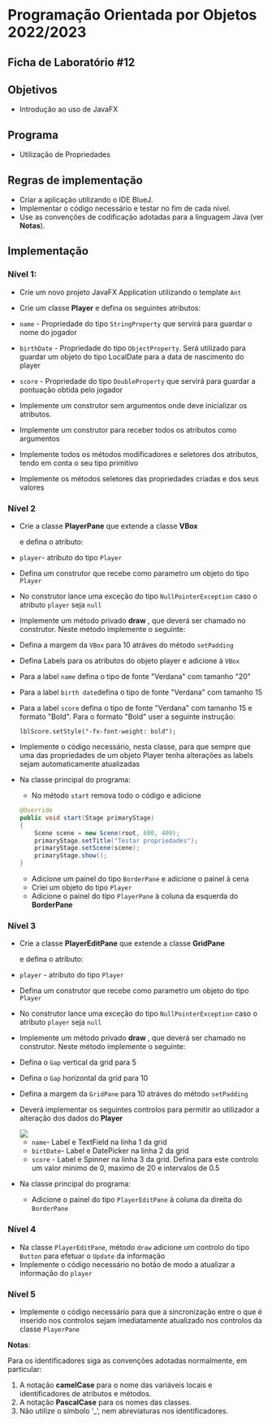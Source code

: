 # Programação Orientada por Objetos 2022/2023

## Ficha de Laboratório #12

## Objetivos

- Introdução ao uso de JavaFX

## Programa

- Utilização de Propriedades

## Regras de implementação

- Criar a aplicação utilizando o IDE  BlueJ.
- Implementar o código necessário e testar no fim de cada nível.
- Use as convenções de codificação adotadas para a linguagem Java (ver **Notas**).

## Implementação

### Nível 1:

- Crie um novo projeto JavaFX Application utilizando o template `Ant`

- Crie um classe **Player**  e defina os seguintes atributos:

- `name` - Propriedade do tipo `StringProperty` que servirá para guardar o nome do jogador

- `birthDate` - Propriedade do tipo `ObjectProperty`. Será utilizado para guardar um objeto do tipo LocalDate para a data de nascimento do player

- `score` - Propriedade do tipo `DoubleProperty` que servirá para guardar a pontuação obtida pelo jogador

- Implemente um construtor sem argumentos onde deve inicializar os atributos.

- Implemente um construtor para receber todos os atributos como argumentos

- Implemente todos os métodos modificadores e seletores dos atributos, tendo em conta o seu tipo primitivo

- Implemente os métodos seletores das propriedades criadas e dos seus valores

### Nível 2

- Crie a classe **PlayerPane** que extende a classe  **VBox** 
  
  e defina o atributo:

- `player`- atributo do tipo `Player`

- Defina um construtor que recebe como parametro um objeto do tipo `Player`

- No construtor lance uma exceção do tipo `NullPointerException` caso o atributo `player` seja `null`

- Implemente um método privado **draw** , que deverá ser chamado no construtor. Neste método implemente o seguinte:

- Defina a margem da `VBox` para 10 atráves do método `setPadding`

- Defina Labels para os atributos do objeto player e adicione à `VBox`

- Para a label `name` defina o tipo de fonte "Verdana" com tamanho "20"

- Para a label `birth date`defina o tipo de fonte "Verdana" com tamanho 15

- Para a label `score` defina o tipo de fonte "Verdana" com tamanho 15 e formato "Bold". Para o formato "Bold" user a seguinte instrução:
  
  ```
  lblScore.setStyle("-fx-font-weight: bold");
  ```

- Implemente o código necessário, nesta classe, para que sempre que uma das propriedades de um objeto Player tenha alterações as labels sejam automaticamente atualizadas

- Na classe principal do programa:
  
  - No método `start` remova todo o código e adicione
  
  ```java
  @Override
  public void start(Stage primaryStage)
  {
      Scene scene = new Scene(root, 600, 400);
      primaryStage.setTitle("Testar propriedades");
      primaryStage.setScene(scene);
      primaryStage.show(); 
  }
  ```
  
  - Adicione um painel do tipo `BorderPane` e adicione o painel à cena
  - Criei um objeto do tipo `Player`
  - Adicione o painel do tipo `PlayerPane` à coluna da esquerda do **BorderPane**

### Nível 3

- Crie a classe **PlayerEditPane** que extende a classe **GridPane**
  
  e defina o atributo:

- `player` - atributo do tipo `Player`

- Defina um construtor que recebe como parametro um objeto do tipo `Player`

- No construtor lance uma exceção do tipo `NullPointerException` caso o atributo `player` seja `null`

- Implemente um método privado **draw** , que deverá ser chamado no construtor. Neste método implemente o seguinte:

- Defina o `Gap` vertical da grid para 5

- Defina o `Gap` horizontal da grid para 10

- Defina a margem da `GridPane` para 10 atráves do método `setPadding`

- Deverá implementar os seguintes controlos para permitir ao utilizador a alteração dos dados do  **Player**
  
  <img src="./PlayerEditPane.png">
  
  - `name`- Label e TextField na linha 1 da grid
  - `birtDate`- Label e DatePicker na linha 2 da grid
  - `score` - Label e Spinner na linha 3 da grid. Defina para este controlo um valor minimo de 0, maximo de 20 e intervalos de 0.5

- Na classe principal do programa:
  
  - Adicione o painel do tipo `PlayerEditPane` à coluna da direita do `BorderPane`

### Nível 4

- Na classe `PlayerEditPane`, método `draw` adicione um controlo do tipo `Button` para efetuar o `Update` da informação
- Implemente o código necessário no botão de modo a atualizar a informação do `player`

### Nível 5

- Implemente o código necessário para que a sincronização entre o que é inserido nos controlos sejam imediatamente atualizado nos controlos da classe `PlayerPane`

**Notas**:

Para os identificadores siga as convenções adotadas normalmente, em particular:

1. A notação **camelCase** para o nome das variáveis locais e identificadores de atributos e métodos.
2. A notação **PascalCase** para os nomes das classes.
3. Não utilize o símbolo ‘_’, nem abreviaturas nos identificadores.